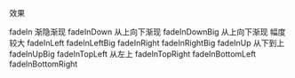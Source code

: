 效果

fadeIn 渐隐渐现
fadeInDown 从上向下渐现
fadeInDownBig 从上向下渐现 幅度较大
fadeInLeft
fadeInLeftBig
fadeInRight
fadeInRightBig
fadeInUp 从下到上
fadeInUpBig
fadeInTopLeft 从左上
fadeInTopRight
fadeInBottomLeft
fadeInBottomRight